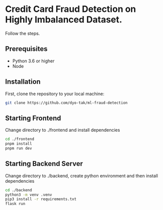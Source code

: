# Credit Card Fraud Detection on Highly Imbalanced Dataset.

Follow the steps.

## Prerequisites

- Python 3.6 or higher
- Node

## Installation

First, clone the repository to your local machine:

```bash
git clone https://github.com/dyo-tak/ml-fraud-detection
```

## Starting Frontend

Change directory to ./frontend and install dependencies 

```bash
cd ./frontend
pnpm install
pnpm run dev
```

## Starting Backend Server

Change directory to ./backend, create python environment and then install dependencies 

```bash
cd ./backend
python3 -m venv .venv
pip3 install -r requirements.txt
flask run
```
